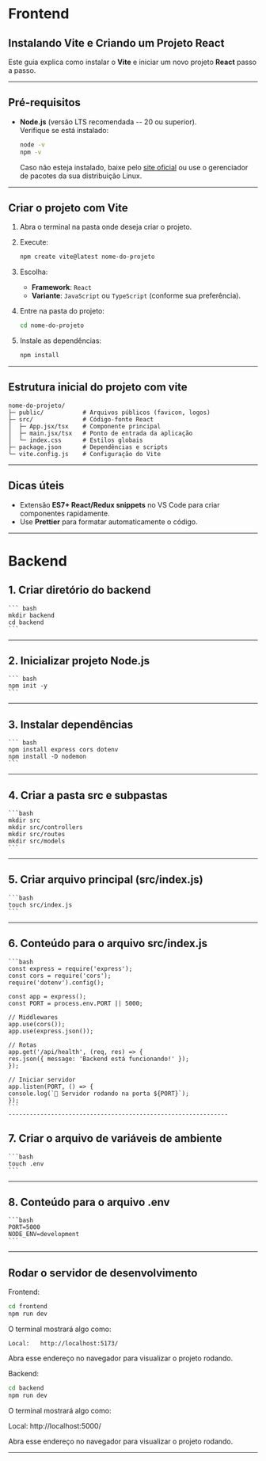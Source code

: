# Frontend 

## Instalando Vite e Criando um Projeto React

Este guia explica como instalar o **Vite** e iniciar um novo projeto
**React** passo a passo.

------------------------------------------------------------------------

## Pré-requisitos

-   **Node.js** (versão LTS recomendada -- 20 ou superior).\
    Verifique se está instalado:

    ``` bash
    node -v
    npm -v
    ```

    Caso não esteja instalado, baixe pelo [site
    oficial](https://nodejs.org) ou use o gerenciador de pacotes da sua
    distribuição Linux.

------------------------------------------------------------------------

## Criar o projeto com Vite

1.  Abra o terminal na pasta onde deseja criar o projeto.

2.  Execute:

    ``` bash
    npm create vite@latest nome-do-projeto
    ```

3.  Escolha:

    -   **Framework**: `React`
    -   **Variante**: `JavaScript` ou `TypeScript` (conforme sua
        preferência).

4.  Entre na pasta do projeto:

    ``` bash
    cd nome-do-projeto
    ```

5.  Instale as dependências:

    ``` bash
    npm install
    ```

------------------------------------------------------------------------

## Estrutura inicial do projeto com vite 

    nome-do-projeto/
    ├─ public/           # Arquivos públicos (favicon, logos)
    ├─ src/              # Código-fonte React
    │  ├─ App.jsx/tsx    # Componente principal
    │  ├─ main.jsx/tsx   # Ponto de entrada da aplicação
    │  └─ index.css      # Estilos globais
    ├─ package.json      # Dependências e scripts
    └─ vite.config.js    # Configuração do Vite

------------------------------------------------------------------------

## Dicas úteis

-   Extensão **ES7+ React/Redux snippets** no VS Code para criar
    componentes rapidamente.
-   Use **Prettier** para formatar automaticamente o código.

------------------------------------------------------------------------

# Backend

## 1. Criar diretório do backend

    ``` bash
    mkdir backend
    cd backend
    ```
-------------------------------------------------------------------------

## 2. Inicializar projeto Node.js

    ``` bash
    npm init -y
    ```
--------------------------------------------------------------------------

## 3. Instalar dependências

    ``` bash
    npm install express cors dotenv
    npm install -D nodemon
    ```
--------------------------------------------------------------------------


## 4. Criar a pasta src e subpastas

    ```bash
    mkdir src
    mkdir src/controllers
    mkdir src/routes
    mkdir src/models
    ```

-------------------------------------------------------------------------

## 5. Criar arquivo principal (src/index.js)

    ```bash
    touch src/index.js
    ```

-------------------------------------------------------------------------

## 6. Conteúdo para o arquivo src/index.js
    ```bash
    const express = require('express');
    const cors = require('cors');
    require('dotenv').config();

    const app = express();
    const PORT = process.env.PORT || 5000;

    // Middlewares
    app.use(cors());
    app.use(express.json());

    // Rotas
    app.get('/api/health', (req, res) => {
    res.json({ message: 'Backend está funcionando!' });
    });

    // Iniciar servidor
    app.listen(PORT, () => {
    console.log(`🚀 Servidor rodando na porta ${PORT}`);
    });
    ```
    --------------------------------------------------------------

## 7. Criar o arquivo de variáveis de ambiente

    ```bash
    touch .env
    ```

----------------------------------------------------------------

## 8. Conteúdo para o arquivo .env

    ```bash
    PORT=5000
    NODE_ENV=development
    ```

------------------------------------------------------------------

## Rodar o servidor de desenvolvimento

Frontend:

``` bash
cd frontend
npm run dev
```

O terminal mostrará algo como:

    Local:   http://localhost:5173/

Abra esse endereço no navegador para visualizar o projeto rodando.

Backend:

``` bash
cd backend
npm run dev
```
O terminal mostrará algo como:

Local: http://localhost:5000/

Abra esse endereço no navegador para visualizar o projeto rodando.


------------------------------------------------------------------------
